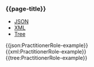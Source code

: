 ### {{page-title}}

<div class="nhsd-!t-margin-bottom-6">
  <ul class="nav nav-tabs" role="tablist">
        <li role="presentation" class="active">
            <a href="#JSON" role="tab" data-toggle="tab">JSON</a>
        </li>
         <li role="presentation">
            <a href="#XML" role="tab" data-toggle="tab">XML</a>
        </li>
        <li role="presentation">
            <a href="#Tree" role="tab" data-toggle="tab">Tree</a>
        </li>
  </ul>
    
  <div class="tab-content snippet">
    <div id="JSON" role="tabpanel" class="tab-pane active">
{{json:PractitionerRole-example}}
    </div>
    <div id="XML" role="tabpanel" class="tab-pane">
{{xml:PractitionerRole-example}}
    </div>
    <div id="Tree" role="tabpanel" class="tab-pane">
{{tree:PractitionerRole-example}}
    </div>
  </div>
</div>

